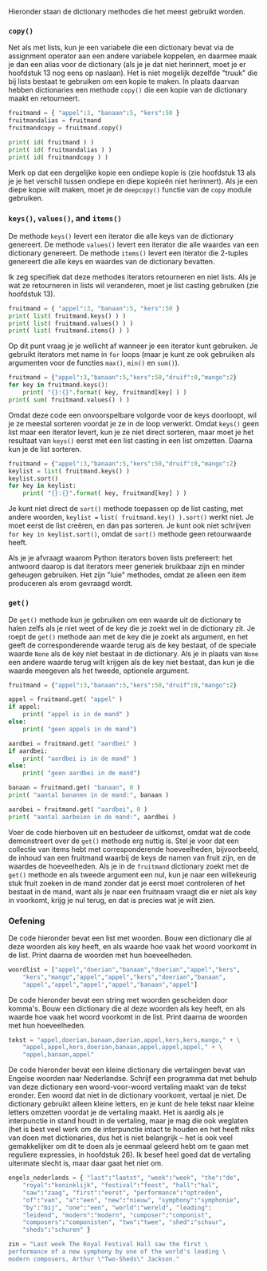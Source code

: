 Hieronder staan de dictionary methodes die het meest gebruikt worden.

### `copy()`

Net als met lists, kun je een variabele die een dictionary bevat via de
assignment operator aan een andere variabele koppelen, en daarmee maak
je dan een alias voor de dictionary (als je je dat niet herinnert, moet
je er hoofdstuk
13
nog eens op naslaan). Het is niet mogelijk dezelfde "truuk" die bij
lists bestaat te gebruiken om een kopie te maken. In plaats daarvan
hebben dictionaries een methode `copy()` die een kopie van de dictionary
maakt en retourneert.

```python
fruitmand = { "appel":3, "banaan":5, "kers":50 }
fruitmandalias = fruitmand
fruitmandcopy = fruitmand.copy()

print( id( fruitmand ) )
print( id( fruitmandalias ) )
print( id( fruitmandcopy ) )
```

Merk op dat een dergelijke kopie een ondiepe kopie is (zie hoofdstuk
13
als je je het verschil tussen ondiepe en diepe kopieën niet herinnert).
Als je een diepe kopie wilt maken, moet je de `deepcopy()` functie van
de `copy` module gebruiken.

### `keys()`, `values()`, and `items()`

De methode `keys()` levert een iterator die alle keys van de dictionary
genereert. De methode `values()` levert een iterator die alle waardes
van een dictionary genereert. De methode `items()` levert een iterator
die 2-tuples genereert die alle keys en waardes van de dictionary
bevatten.

Ik zeg specifiek dat deze methodes iterators retourneren en niet lists.
Als je wat ze retourneren in lists wil veranderen, moet je list casting
gebruiken (zie hoofdstuk
13).

```python
fruitmand = { "appel":3, "banaan":5, "kers":50 }
print( list( fruitmand.keys() ) )
print( list( fruitmand.values() ) )
print( list( fruitmand.items() ) )
```

Op dit punt vraag je je wellicht af wanneer je een iterator kunt
gebruiken. Je gebruikt iterators met name in `for` loops (maar je kunt
ze ook gebruiken als argumenten voor de functies `max()`, `min()` en
`sum()`).

```python
fruitmand = {"appel":3,"banaan":5,"kers":50,"druif":0,"mango":2}
for key in fruitmand.keys():
    print( "{}:{}".format( key, fruitmand[key] ) )
print( sum( fruitmand.values() ) )
```

Omdat deze code een onvoorspelbare volgorde voor de keys doorloopt, wil
je ze meestal sorteren voordat je ze in de loop verwerkt. Omdat `keys()`
geen list maar een iterator levert, kun je ze niet direct sorteren, maar
moet je het resultaat van `keys()` eerst met een list casting in een
list omzetten. Daarna kun je de list sorteren.

```python
fruitmand = {"appel":3,"banaan":5,"kers":50,"druif":0,"mango":2}
keylist = list( fruitmand.keys() )
keylist.sort()
for key in keylist:
    print( "{}:{}".format( key, fruitmand[key] ) )
```

Je kunt niet direct de `sort()` methode toepassen op de list casting,
met andere woorden, `keylist =` `list( fruitmand.key() ).sort()` werkt
niet. Je moet eerst de list creëren, en dan pas sorteren. Je kunt ook
niet schrijven `for key in keylist.sort()`, omdat de `sort()` methode
geen retourwaarde heeft.

Als je je afvraagt waarom Python iterators boven lists prefereert: het
antwoord daarop is dat iterators meer generiek bruikbaar zijn en minder
geheugen gebruiken. Het zijn "luie" methodes, omdat ze alleen een item
produceren als erom gevraagd wordt.

### `get()`

De `get()` methode kun je gebruiken om een waarde uit de dictionary te
halen zelfs als je niet weet of de key die je zoekt wel in de dictionary
zit. Je roept de `get()` methode aan met de key die je zoekt als
argument, en het geeft de corresponderende waarde terug als de key
bestaat, of de speciale waarde `None` als de key niet bestaat in de
dictionary. Als je in plaats van `None` een andere waarde terug wilt
krijgen als de key niet bestaat, dan kun je die waarde meegeven als het
tweede, optionele argument.

```python
fruitmand = {"appel":3,"banaan":5,"kers":50,"druif":0,"mango":2}

appel = fruitmand.get( "appel" )
if appel:
    print( "appel is in de mand" )
else:
    print( "geen appels in de mand")

aardbei = fruitmand.get( "aardbei" )
if aardbei:
    print( "aardbei is in de mand" )
else:
    print( "geen aardbei in de mand")

banaan = fruitmand.get( "banaan", 0 )
print( "aantal bananen in de mand:", banaan )

aardbei = fruitmand.get( "aardbei", 0 )
print( "aantal aarbeien in de mand:", aardbei )
```

Voer de code hierboven uit en bestudeer de uitkomst, omdat wat de code
demonstreert over de `get()` methode erg nuttig is. Stel je voor dat een
collectie van items hebt met corresponderende hoeveelheden,
bijvoorbeeld, de inhoud van een fruitmand waarbij de keys de namen van
fruit zijn, en de waardes de hoeveelheden. Als je in de `fruitmand`
dictionary zoekt met de `get()` methode en als tweede argument een nul,
kun je naar een willekeurig stuk fruit zoeken in de mand zonder dat je
eerst moet controleren of het bestaat in de mand, want als je naar een
fruitnaam vraagt die er niet als key in voorkomt, krijg je nul terug, en
dat is precies wat je wilt zien.

### Oefening

De code hieronder bevat een list met woorden. Bouw een dictionary die al
deze woorden als key heeft, en als waarde hoe vaak het woord voorkomt in
de list. Print daarna de woorden met hun hoeveelheden.

```python
woordlist = ["appel","doerian","banaan","doerian","appel","kers",
    "kers","mango","appel","appel","kers","doerian","banaan",
    "appel","appel","appel","appel","banaan","appel"]
```

De code hieronder bevat een string met woorden gescheiden door komma's.
Bouw een dictionary die al deze woorden als key heeft, en als waarde hoe
vaak het woord voorkomt in de list. Print daarna de woorden met hun
hoeveelheden.

```python
tekst = "appel,doerian,banaan,doerian,appel,kers,kers,mango," + \
    "appel,appel,kers,doerian,banaan,appel,appel,appel," + \
    "appel,banaan,appel"
```

De code hieronder bevat een kleine dictionary die vertalingen bevat van
Engelse woorden naar Nederlandse. Schrijf een programma dat met behulp
van deze dictionary een woord-voor-woord vertaling maakt van de tekst
eronder. Een woord dat niet in de dictionary voorkomt, vertaal je niet.
De dictionary gebruikt alleen kleine letters, en je kunt de hele tekst
naar kleine letters omzetten voordat je de vertaling maakt. Het is
aardig als je interpunctie in stand houdt in de vertaling, maar je mag
die ook weglaten (het is best veel werk om de interpunctie intact te
houden en het heeft niks van doen met dictionaries, dus het is niet
belangrijk – het is ook veel gemakkelijker om dit te doen als je eenmaal
geleerd hebt om te gaan met reguliere expressies, in hoofdstuk
26).
Ik besef heel goed dat de vertaling uitermate slecht is, maar daar gaat
het niet om.

```python
engels_nederlands = { "last":"laatst", "week":"week", "the":"de",
    "royal":"koninklijk", "festival":"feest", "hall":"hal",
    "saw":"zaag", "first":"eerst", "performance":"optreden",
    "of":"van", "a":"een", "new":"nieuw", "symphony":"symphonie",
    "by":"bij", "one":"een", "world":"wereld", "leading":
    "leidend", "modern":"modern", "composer":"componist",
    "composers":"componisten", "two":"twee", "shed":"schuur",
    "sheds":"schuren" }

zin = "Last week The Royal Festival Hall saw the first \
performance of a new symphony by one of the world's leading \
modern composers, Arthur \"Two-Sheds\" Jackson."
```
